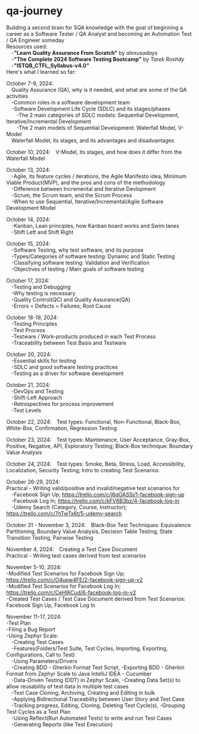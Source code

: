 # qa-journey
Building a second brain for SQA knowledge with the goal of beginning a career as a Software Tester / QA Analyst and becoming an Automation Test / QA Engineer someday<br>
Resources used:<br>
&emsp;-<b>"Learn Quality Assurance From Scratch"</b> by <i>alexusadays</i><br>
&emsp;-<b>"The Complete 2024 Software Testing Bootcamp"</b> by <i>Tarek Roshdy</i><br>
&emsp;-<b>"ISTQB_CTFL_Syllabus-v4.0"</b><br>
Here's what I learned so far:

October 7-9, 2024:<br>
&emsp;Quality Assurance (QA), why is it needed, and what are some of the QA activities<br>
&emsp;-Common roles in a software development team<br>
&emsp;-Software Development Life Cycle (SDLC) and its stages/phases<br>
&emsp;&emsp;-The 2 main categories of SDLC models: Sequential Development, Iterative/Incremental Development<br>
&emsp;&emsp;-The 2 main models of Sequential Development: Waterfall Model, V-Model<br>
&emsp;Waterfall Model, its stages, and its advantages and disadvantages<br>

October 10, 2024:&emsp;V-Model, its stages, and how does it differ from the Waterfall Model<br>

October 13, 2024:<br>
&emsp;-Agile, its feature cycles / iterations, the Agile Manifesto idea, Minimum Viable Product(MVP), and the pros and cons of the methodology<br>
&emsp;-Difference between Incremental and Iterative Devlopment<br>
&emsp;-Scrum, the Scrum team, and the Scrum Process<br>
&emsp;-When to use Sequential, Iterative/Incremental/Agile Software Development Model<br>

October 14, 2024:<br>
&emsp;-Kanban, Lean principles, how Kanban board works and Swim lanes<br>
&emsp;-Shift Left and Shift Right<br>

October 15, 2024:<br>
&emsp;-Software Testing, why test software, and its purpose<br>
&emsp;-Types/Categories of software testing: Dynamic and Static Testing<br>
&emsp;-Classifying software testing: Validation and Verification<br>
&emsp;-Objectives of testing / Main goals of software testing<br>

October 17, 2024:<br>
&emsp;-Testing and Debugging<br>
&emsp;-Why testing is necessary<br>
&emsp;-Quality Control(QC) and Quality Assurance(QA)<br>
&emsp;-Errors = Defects = Failures; Root Cause<br>

October 18-19, 2024:<br>
&emsp;-Testing Principles<br>
&emsp;-Test Process<br>
&emsp;-Testware / Work-products produced in each Test Process<br>
&emsp;-Traceability between Test Basis and Testware<br>

October 20, 2024:<br>
&emsp;-Essential skills for testing<br>
&emsp;-SDLC and good software testing practices<br>
&emsp;-Testing as a driver for software development<br>

October 21, 2024:<br>
&emsp;-DevOps and Testing<br>
&emsp;-Shift-Left Approach<br>
&emsp;-Retrospectives for process improvement<br>
&emsp;-Test Levels<br>

October 22, 2024:&emsp;Test types: Functional, Non-Functional, Black-Box, White-Box, Confirmation, Regression Testing

October 23, 2024:&emsp;Test types: Maintenance, User Acceptance, Gray-Box, Positive, Negative, API, Exploratory Testing; Black-Box technique: Boundary Value Analysis

October 24, 2024:&emsp;Test types: Smoke, Beta, Stress, Load, Accessibility, Localization, Security Testing; Intro to creating Test Scenarios

October 26-29, 2024:<br>
Practical - Writing valid/positive and invalid/negative test scenarios for<br>
&emsp;-Facebook Sign Up; <a>https://trello.com/c/j6qOAS5i/1-facebook-sign-up</a><br>
&emsp;-Facebook Log In; <a>https://trello.com/c/kFV6B3bz/4-facebook-log-in</a><br>
&emsp;-Udemy Search (Category, Course, Instructor); <a>https://trello.com/c/7hTwTx6t/5-udemy-search</a>

October 31 - November 3, 2024:&emsp;Black-Box Test Techniques: Equivalence Partitioning, Boundary Value Analysis, Decision Table Testing, State Transition Testing, Pairwise Testing

November 4, 2024:&emsp;Creating a Test Case Document<br>
Practical - Writing test cases derived from test scenarios

November 5-10, 2024:<br>
-Modified Test Scenarios for Facebook Sign Up; <a>https://trello.com/c/O4upw4FE/2-facebook-sign-up-v2</a><br>
-Modified Test Scenarios for Facebook Log In; <a>https://trello.com/c/CeH9jCud/6-facebook-log-in-v2</a><br>
-Created Test Cases / Test Case Document derived from Test Scenarios: Facebook Sign Up, Facebook Log In

November 11-17, 2024:<br>
-Test Plan<br>
-Filing a Bug Report<br>
-Using Zephyr Scale:<br>
&emsp;-Creating Test Cases<br>
&emsp;-Features(Folders/Test Suite, Test Cycles, Importing, Exporting, Configurations, Call to Test)<br>
&emsp;-Using Parameters/Drivers<br>
&emsp;-Creating BDD - Gherkin Format Test Script, -Exporting BDD - Gherkin Format from Zephyr Scale to Java IntelliJ IDEA - Cucumber<br>
&emsp;-Data-Driven Testing (DDT) in Zephyr Scale, -Creating Data Set(s) to allow reusability of test data in multiple test cases<br>
&emsp;-Test Case Cloning, Archiving, Creating and Editing in bulk<br>
&emsp;-Applying Bidirectional Traceability between User Story and Test Case<br>
&emsp;-Tracking progress, Editing, Cloning, Deleting Test Cycle(s), -Grouping Test Cycles as a Test Plan<br>
&emsp;-Using Reflect(Run Automated Tests) to write and run Test Cases<br>
&emsp;-Generating Reports (like Test Execution)
